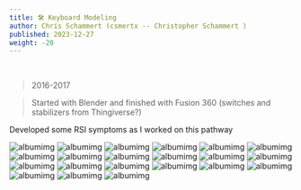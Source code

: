 ```yaml
---
title: 🛠️ Keyboard Modeling
author: Chris Schammert (csmertx -- Christopher Schammert )
published: 2023-12-27
weight: -20
---
```


<br />

> 2016-2017

> Started with Blender and finished with Fusion 360 (switches and stabilizers from Thingiverse?)

Developed some RSI symptoms as I worked on this pathway

![albumimg](/Blog/stuff/images/keyboards/KA2Q.png "Kinesis Advantage2 Quiet pixel art (2022)")
![albumimg](/Blog/stuff/images/keyboards/keyboards_2016-2017_1.jpg "First render using DSA/104 key template before developing the 3-point lighting system (Blender)")
![albumimg](/Blog/stuff/images/keyboards/keyboards_2016-2017_2.jpg "Single source of light and maybe a custom mouse (iirc), DSA/104 Key template (Blender)")
![albumimg](/Blog/stuff/images/keyboards/keyboards_2016-2017_3.png "First full Sculpted Angle (SA) caps custom TKL before using switches stabilizers (Blender)")
![albumimg](/Blog/stuff/images/keyboards/keyboards_2016-2017_4.jpg "Custom backdrop, TKL, keys, and single source of light (Blender)")
![albumimg](/Blog/stuff/images/keyboards/keyboards_2016-2017_5.jpg "Close up custom TKL, etc. (Blender)")
![albumimg](/Blog/stuff/images/keyboards/keyboards_2016-2017_6.jpg "Designing key caps and curved profile workflow (Blender)")
![albumimg](/Blog/stuff/images/keyboards/keyboards_2016-2017_7.jpg "Tuning the look and feel of the plastics (Blender)")
![albumimg](/Blog/stuff/images/keyboards/keyboards_2016-2017_8.jpg "One of the first well received 3-point lighting renders (Blender)")
![albumimg](/Blog/stuff/images/keyboards/keyboards_2016-2017_9.png "Key cap and key legend placement--8hrs per new keyboard (Blender)")
![albumimg](/Blog/stuff/images/keyboards/keyboards_2016-2017_10.jpg "Nearly tuned look and feel of plastics (Blender)")
![albumimg](/Blog/stuff/images/keyboards/keyboards_2016-2017_11.png "First render with 50+ likes on social media")
![albumimg](/Blog/stuff/images/keyboards/keyboards_2016-2017_12.png "First collaboration--placed everything, modified LED fused to 3D model to showcase red LED, my SA key caps, my plastic material adjustments, my custom Gorton Modified font--20+ hrs (Modeled: Fusion 360, Rendered: Blender)")
![albumimg](/Blog/stuff/images/keyboards/keyboards_2016-2017_13.jpg "First Planck render--8hrs (Modeled:Fusion 360, Rendered: Blender)")
![albumimg](/Blog/stuff/images/keyboards/keyboards_2016-2017_14.jpg "First Ergodox render, Ergodox plate template, screw template--16hrs (Modeled: Fusion 360, Rendered: Blender)")
![albumimg](/Blog/stuff/images/keyboards/keyboards_2016-2017_15.png "Designed low profile DSA key set for rendering. TKL nearly real enough for production runs--40hrs (Modeled: Fusion 360, Placement: Blender)")
![albumimg](/Blog/stuff/images/keyboards/keyboards_2016-2017_16.png "Designed aluminum TKL (Modeled/Rendered: Fusion 360)")
![albumimg](/Blog/stuff/images/keyboards/keyboards_2016-2017_17.png "Showcased aluminum TKL custom feet--high profile (Modeled/Rendered: Fusion 360)")
![albumimg](/Blog/stuff/images/keyboards/keyboards_2016-2017_18.png "Custom number pad, switch plate template (Modeled/Rendered: Fusion 360)")
![albumimg](/Blog/stuff/images/keyboards/keyboards_2016-2017_19.png "Custom number pad side profile (Modeled/Rendered: Fusion 360)")
![albumimg](/Blog/stuff/images/keyboards/keyboards_2016-2017_20.png "Custom double shot DSA nearly ready for production (Modeled/Rendered: Fusion 360)")